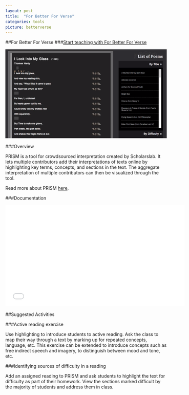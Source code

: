```yaml
---
layout: post
title:  "For Better For Verse"
categories: tools
picture: betterverse
---
```


##For Better For Verse <span class="arrowh2"></span>
###[Start teaching with For Better For Verse](http://prosody.lib.virginia.edu/) <span class="arrowh3"></span>

![](../assets/betterverse2.png)

###Overview <span class="arrowh3"></span>

PRISM is a tool for crowdsourced interpretation created by Scholarslab. It lets multiple contributors add their interpretations of texts online by highlighting key terms, concepts, and sections in the text. The aggregate interpretation of multiple contributors can then be visualized through the tool.

Read more about PRISM [here](http://prism.scholarslab.org/pages/about?locale=en).

###Documentation <span class="arrowh3"></span>

<embed width="560" height="315" src="//www.youtube.com/embed/BK3i-Z_KCoM"></embed>


##Suggested Activities <span class="arrowh2"></span>

###Active reading exercise <span class="arrowh3"></span>

Use highlighting to introduce students to active reading. Ask the class to map their way through a text by marking up for repeated concepts, language, etc. This exercise can be extended to introduce concepts such as free indirect speech and imagery, to distinguish between mood and tone, etc.

###Identifying sources of difficulty in a reading <span class="arrowh3"></span>

Add an assigned reading to PRISM and ask students to highlight the text for difficulty as part of their homework. View the sections marked difficult by the majority of students and address them in class.